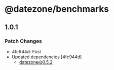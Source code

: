 # @datezone/benchmarks

## 1.0.1

### Patch Changes

- 4fc944d: First
- Updated dependencies [4fc944d]
  - datezone@0.5.2
